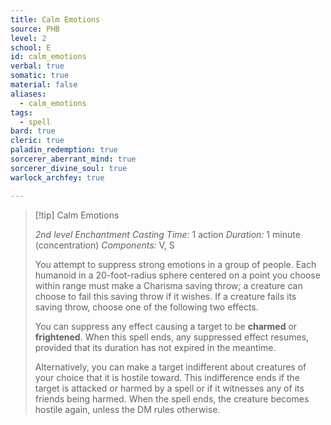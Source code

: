```yaml
---
title: Calm Emotions
source: PHB
level: 2
school: E
id: calm_emotions
verbal: true
somatic: true
material: false
aliases:
  - calm_emotions
tags:
  - spell
bard: true
cleric: true
paladin_redemption: true
sorcerer_aberrant_mind: true
sorcerer_divine_soul: true
warlock_archfey: true

---
```

>[!tip] Calm Emotions
>
> *2nd level Enchantment*
> *Casting Time:* 1 action
> *Duration:* 1 minute (concentration)
> *Components:* V, S
>
>You attempt to suppress strong emotions in a group of people. Each humanoid in a 20-foot-radius sphere centered on a point you choose within range must make a Charisma saving throw; a creature can choose to fail this saving throw if it wishes. If a creature fails its saving throw, choose one of the following two effects.
>
>You can suppress any effect causing a target to be **charmed** or **frightened**. When this spell ends, any suppressed effect resumes, provided that its duration has not expired in the meantime.
>
>Alternatively, you can make a target indifferent about creatures of your choice that it is hostile toward. This indifference ends if the target is attacked or harmed by a spell or if it witnesses any of its friends being harmed. When the spell ends, the creature becomes hostile again, unless the DM rules otherwise.
>

